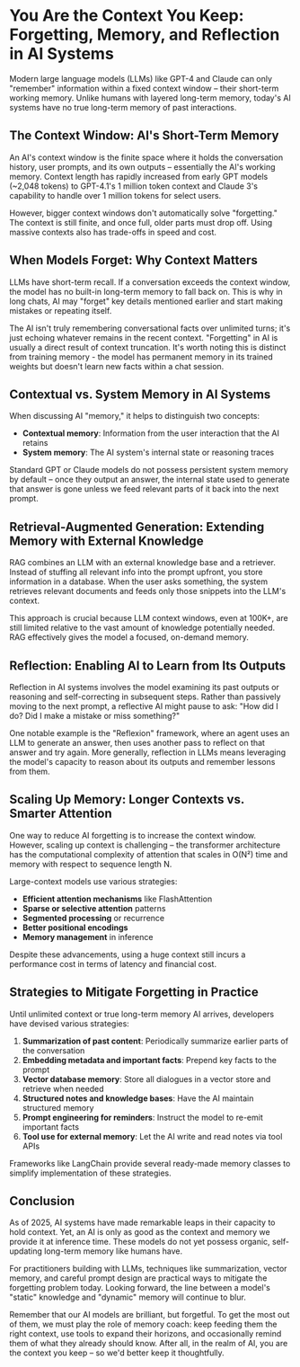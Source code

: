 # You Are the Context You Keep: Forgetting, Memory, and Reflection in AI Systems

Modern large language models (LLMs) like GPT-4 and Claude can only "remember" information within a fixed context window – their short-term working memory. Unlike humans with layered long-term memory, today's AI systems have no true long-term memory of past interactions.

## The Context Window: AI's Short-Term Memory

An AI's context window is the finite space where it holds the conversation history, user prompts, and its own outputs – essentially the AI's working memory. Context length has rapidly increased from early GPT models (~2,048 tokens) to GPT-4.1's 1 million token context and Claude 3's capability to handle over 1 million tokens for select users.

However, bigger context windows don't automatically solve "forgetting." The context is still finite, and once full, older parts must drop off. Using massive contexts also has trade-offs in speed and cost.

## When Models Forget: Why Context Matters

LLMs have short-term recall. If a conversation exceeds the context window, the model has no built-in long-term memory to fall back on. This is why in long chats, AI may "forget" key details mentioned earlier and start making mistakes or repeating itself.

The AI isn't truly remembering conversational facts over unlimited turns; it's just echoing whatever remains in the recent context. "Forgetting" in AI is usually a direct result of context truncation. It's worth noting this is distinct from training memory - the model has permanent memory in its trained weights but doesn't learn new facts within a chat session.

## Contextual vs. System Memory in AI Systems

When discussing AI "memory," it helps to distinguish two concepts:

- **Contextual memory**: Information from the user interaction that the AI retains
- **System memory**: The AI system's internal state or reasoning traces

Standard GPT or Claude models do not possess persistent system memory by default – once they output an answer, the internal state used to generate that answer is gone unless we feed relevant parts of it back into the next prompt.

## Retrieval-Augmented Generation: Extending Memory with External Knowledge

RAG combines an LLM with an external knowledge base and a retriever. Instead of stuffing all relevant info into the prompt upfront, you store information in a database. When the user asks something, the system retrieves relevant documents and feeds only those snippets into the LLM's context.

This approach is crucial because LLM context windows, even at 100K+, are still limited relative to the vast amount of knowledge potentially needed. RAG effectively gives the model a focused, on-demand memory.

## Reflection: Enabling AI to Learn from Its Outputs

Reflection in AI systems involves the model examining its past outputs or reasoning and self-correcting in subsequent steps. Rather than passively moving to the next prompt, a reflective AI might pause to ask: "How did I do? Did I make a mistake or miss something?"

One notable example is the "Reflexion" framework, where an agent uses an LLM to generate an answer, then uses another pass to reflect on that answer and try again. More generally, reflection in LLMs means leveraging the model's capacity to reason about its outputs and remember lessons from them.

## Scaling Up Memory: Longer Contexts vs. Smarter Attention

One way to reduce AI forgetting is to increase the context window. However, scaling up context is challenging – the transformer architecture has the computational complexity of attention that scales in O(N²) time and memory with respect to sequence length N.

Large-context models use various strategies:

- **Efficient attention mechanisms** like FlashAttention
- **Sparse or selective attention** patterns
- **Segmented processing** or recurrence
- **Better positional encodings**
- **Memory management** in inference

Despite these advancements, using a huge context still incurs a performance cost in terms of latency and financial cost.

## Strategies to Mitigate Forgetting in Practice

Until unlimited context or true long-term memory AI arrives, developers have devised various strategies:

1. **Summarization of past content**: Periodically summarize earlier parts of the conversation
2. **Embedding metadata and important facts**: Prepend key facts to the prompt
3. **Vector database memory**: Store all dialogues in a vector store and retrieve when needed
4. **Structured notes and knowledge bases**: Have the AI maintain structured memory
5. **Prompt engineering for reminders**: Instruct the model to re-emit important facts
6. **Tool use for external memory**: Let the AI write and read notes via tool APIs

Frameworks like LangChain provide several ready-made memory classes to simplify implementation of these strategies.

## Conclusion

As of 2025, AI systems have made remarkable leaps in their capacity to hold context. Yet, an AI is only as good as the context and memory we provide it at inference time. These models do not yet possess organic, self-updating long-term memory like humans have.

For practitioners building with LLMs, techniques like summarization, vector memory, and careful prompt design are practical ways to mitigate the forgetting problem today. Looking forward, the line between a model's "static" knowledge and "dynamic" memory will continue to blur.

Remember that our AI models are brilliant, but forgetful. To get the most out of them, we must play the role of memory coach: keep feeding them the right context, use tools to expand their horizons, and occasionally remind them of what they already should know. After all, in the realm of AI, you are the context you keep – so we'd better keep it thoughtfully.